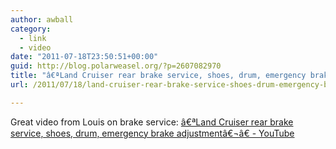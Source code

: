 ```yaml
---
author: awball
category:
  - link
  - video
date: "2011-07-18T23:50:51+00:00"
guid: http://blog.polarweasel.org/?p=2607082970
title: "â€ªLand Cruiser rear brake service, shoes, drum, emergency brake adjustmentâ€¬â€\x8F - YouTube"
url: /2011/07/18/‪land-cruiser-rear-brake-service-shoes-drum-emergency-brake-adjustment‬‏-youtube/

---
```

Great video from Louis on brake service: [â€ªLand Cruiser rear brake service, shoes, drum, emergency brake adjustmentâ€¬â€ - YouTube](http://www.youtube.com/watch?v=3w_X8rN8-Wk)

